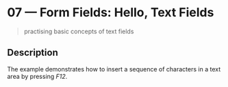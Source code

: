# 07 &mdash; Form Fields: Hello, Text Fields
> practising basic concepts of text fields

## Description
The example demonstrates how to insert a sequence of characters in a text area by pressing *F12*.